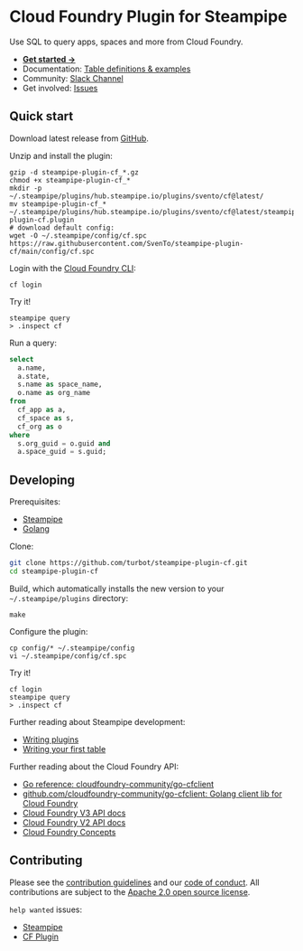 # Cloud Foundry Plugin for Steampipe

Use SQL to query apps, spaces and more from Cloud Foundry.

- **[Get started →](https://github.com/SvenTo/steampipe-plugin-cf/blob/main/docs/index.md)**
- Documentation: [Table definitions & examples](https://github.com/SvenTo/steampipe-plugin-cf/tree/main/docs/tables)
- Community: [Slack Channel](https://join.slack.com/t/steampipe/shared_invite/zt-oij778tv-lYyRTWOTMQYBVAbtPSWs3g)
- Get involved: [Issues](https://github.com/SvenTo/steampipe-plugin-cf/issues)

## Quick start

Download latest release from [GitHub](https://github.com/SvenTo/steampipe-plugin-cf/releases/).

Unzip and install the plugin:

```shell
gzip -d steampipe-plugin-cf_*.gz
chmod +x steampipe-plugin-cf_*
mkdir -p ~/.steampipe/plugins/hub.steampipe.io/plugins/svento/cf@latest/
mv steampipe-plugin-cf_* ~/.steampipe/plugins/hub.steampipe.io/plugins/svento/cf@latest/steampipe-plugin-cf.plugin
# download default config:
wget -O ~/.steampipe/config/cf.spc https://raw.githubusercontent.com/SvenTo/steampipe-plugin-cf/main/config/cf.spc
```

Login with the [Cloud Foundry CLI](https://docs.cloudfoundry.org/cf-cli/):
```shell
cf login
```

Try it!

```
steampipe query
> .inspect cf
```

Run a query:

```sql
select
  a.name,
  a.state,
  s.name as space_name,
  o.name as org_name
from
  cf_app as a,
  cf_space as s,
  cf_org as o
where
  s.org_guid = o.guid and 
  a.space_guid = s.guid;
```

## Developing

Prerequisites:

- [Steampipe](https://steampipe.io/downloads)
- [Golang](https://golang.org/doc/install)

Clone:

```sh
git clone https://github.com/turbot/steampipe-plugin-cf.git
cd steampipe-plugin-cf
```

Build, which automatically installs the new version to your `~/.steampipe/plugins` directory:

```
make
```

Configure the plugin:

```
cp config/* ~/.steampipe/config
vi ~/.steampipe/config/cf.spc
```

Try it!

```
cf login
steampipe query
> .inspect cf
```

Further reading about Steampipe development:

- [Writing plugins](https://steampipe.io/docs/develop/writing-plugins)
- [Writing your first table](https://steampipe.io/docs/develop/writing-your-first-table)

Further reading about the Cloud Foundry API: 

- [Go reference: cloudfoundry-community/go-cfclient](https://pkg.go.dev/github.com/cloudfoundry-community/go-cfclient)
- [github.com/cloudfoundry-community/go-cfclient: Golang client lib for Cloud Foundry](https://github.com/cloudfoundry-community/go-cfclient)
- [Cloud Foundry V3 API docs](https://v3-apidocs.cloudfoundry.org/version/3.113.0/index.html#introduction)
- [Cloud Foundry V2 API docs](https://apidocs.cloudfoundry.org/16.22.0/)
- [Cloud Foundry Concepts](https://docs.cloudfoundry.org/concepts/index.html)

## Contributing

Please see the [contribution guidelines](https://github.com/turbot/steampipe/blob/main/CONTRIBUTING.md) and our [code of conduct](https://github.com/turbot/steampipe/blob/main/CODE_OF_CONDUCT.md). All contributions are subject to the [Apache 2.0 open source license](https://github.com/SvenTo/steampipe-plugin-cf/blob/main/LICENSE).

`help wanted` issues:

- [Steampipe](https://github.com/turbot/steampipe/labels/help%20wanted)
- [CF Plugin](https://github.com/SvenTo/steampipe-plugin-cf/issues/labels/help%20wanted)
